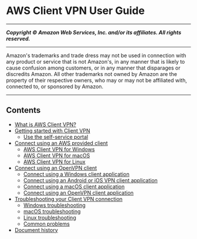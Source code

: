 # AWS Client VPN User Guide

-----
*****Copyright &copy; Amazon Web Services, Inc. and/or its affiliates. All rights reserved.*****

-----
Amazon's trademarks and trade dress may not be used in 
     connection with any product or service that is not Amazon's, 
     in any manner that is likely to cause confusion among customers, 
     or in any manner that disparages or discredits Amazon. All other 
     trademarks not owned by Amazon are the property of their respective
     owners, who may or may not be affiliated with, connected to, or 
     sponsored by Amazon.

-----
## Contents
+ [What is AWS Client VPN?](client-vpn-user-what-is.md)
+ [Getting started with Client VPN](user-getting-started.md)
   + [Use the self-service portal](self-service-portal.md)
+ [Connect using an AWS provided client](connect-aws-client-vpn-connect.md)
   + [AWS Client VPN for Windows](client-vpn-connect-windows.md)
   + [AWS Client VPN for macOS](client-vpn-connect-macos.md)
   + [AWS Client VPN for Linux](client-vpn-connect-linux.md)
+ [Connect using an OpenVPN client](connect.md)
   + [Connect using a Windows client application](windows.md)
   + [Connect using an Android or iOS VPN client application](android.md)
   + [Connect using a macOS client application](macos.md)
   + [Connect using an OpenVPN client application](linux.md)
+ [Troubleshooting your Client VPN connection](troubleshooting.md)
   + [Windows troubleshooting](windows-troubleshooting.md)
   + [macOS troubleshooting](macos-troubleshooting.md)
   + [Linux troubleshooting](linux-troubleshooting.md)
   + [Common problems](common-troubleshooting.md)
+ [Document history](WhatsNew.md)